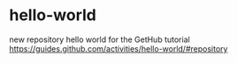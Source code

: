# hello-world
new repository hello world for the GetHub tutorial https://guides.github.com/activities/hello-world/#repository
